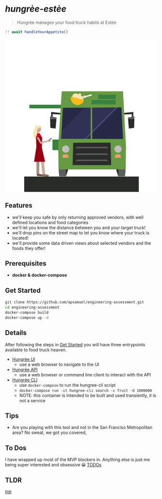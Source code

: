 
# *hungrèe-estèe*

> Hungrèe manages your food truck habits at Estèe

```js
!! await handleYourAppetite()
```

![food-truck](./ui/public/truck.svg)

## Features

- we'll keep you safe by only returning approved vendors, with well defined locations and food categories
- we'll let you know the distance between you and your target truck!
- we'll drop pins on the street map to let you know where your truck is located!
- we'll provide some data driven views about selected vendors and the foods they offer!

## Prerequisites

- **docker & docker-compose**

## Get Started

```sh
git clone https://github.com/apsamuel/engineering-assessment.git
cd engineering-assessment
docker-compose build
docker-compose up -d
```

## Details

After following the steps in [Get Started](#get-started) you will have three entrypoints available to food truck heaven.

- [Hungrèe UI](http://localhost:3001)
  - use a web browser to navigate to the UI
- [Hungrèe API](http://localhost:3000)
  - use a web browser or command line client to interact with the API
- [Hungrèe CLI](./docs/CLI.md)
  - use `docker-compose` to run the hungree-cli script
  - `docker-compose run -it hungree-cli search -c fruit -d 1000000`
  - NOTE: this container is intended to be built and used transiently, it is not a service

## Tips

- Are you playing with this tool and not in the San Franciso Metropolitan area? No sweat, we got you covered,

## To Dos

I have wrapped up most of the MVP blockers in. Anything else is just me being super interested and obsessive 😀 [TODOs](./docs/TODOS.md)

## TLDR

[tldr](./docs/TLDR.md)
